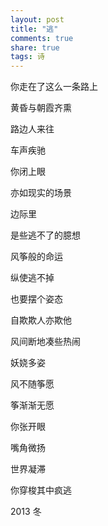 ```yaml
---
layout: post
title: "逃"
comments: true
share: true
tags: 诗
---
```



你走在了这么一条路上
 
黄昏与朝霞齐熏
 
路边人来往
 
车声疾驰
 
 
 
你闭上眼
 
亦如现实的场景
 
边际里
 
是些逃不了的臆想
 
 
 
风筝般的命运
 
纵使逃不掉
 
也要摆个姿态
 
自欺欺人亦欺他
 
 
 
风间断地凑些热闹
 
妖娆多姿
 
风不随筝愿
 
筝渐渐无愿
 
 
 
你张开眼
 
嘴角微扬
 
世界凝滞
 
你穿梭其中疯逃





2013  冬